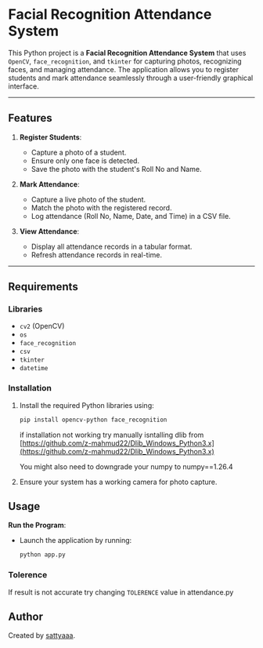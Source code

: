 # Facial Recognition Attendance System

This Python project is a **Facial Recognition Attendance System** that uses `OpenCV`, `face_recognition`, and `tkinter` for capturing photos, recognizing faces, and managing attendance. The application allows you to register students and mark attendance seamlessly through a user-friendly graphical interface.

---

## Features

1. **Register Students**:
   - Capture a photo of a student.
   - Ensure only one face is detected.
   - Save the photo with the student's Roll No and Name.

2. **Mark Attendance**:
   - Capture a live photo of the student.
   - Match the photo with the registered record.
   - Log attendance (Roll No, Name, Date, and Time) in a CSV file.

3. **View Attendance**:
   - Display all attendance records in a tabular format.
   - Refresh attendance records in real-time.

---

## Requirements

### Libraries
- `cv2` (OpenCV)
- `os`
- `face_recognition`
- `csv`
- `tkinter`
- `datetime`

### Installation
1. Install the required Python libraries using:
   ```bash
   pip install opencv-python face_recognition
   ```
   if installation not working try manually isntalling dlib from [https://github.com/z-mahmud22/Dlib_Windows_Python3.x](https://github.com/z-mahmud22/Dlib_Windows_Python3.x)

   You might also need to downgrade your numpy to numpy==1.26.4

3. Ensure your system has a working camera for photo capture.

## Usage

 **Run the Program**:
   - Launch the application by running:
     ```bash
     python app.py
     ```

### Tolerence
If result is not accurate try changing `TOLERENCE` value in attendance.py

## Author

Created by [sattyaaa](https://github.com/sattyaaa).
